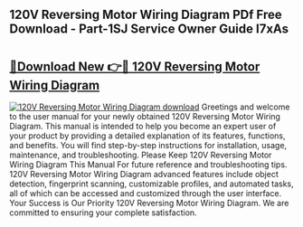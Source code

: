 ## 120V Reversing Motor Wiring Diagram PDf Free Download - Part-1SJ Service Owner Guide I7xAs

# <h2><a href="http://dfum5n.blite.top/?on=120V+Reversing+Motor+Wiring+Diagram">🔗Download New 👉🔴 120V Reversing Motor Wiring Diagram</a></h2>

[![120V Reversing Motor Wiring Diagram download](https://i.imgur.com/lujVjoI.png)](http://dfum5n.blite.top/?on=120V+Reversing+Motor+Wiring+Diagram)
Greetings and welcome to the user manual for your newly obtained 120V Reversing Motor Wiring Diagram. This manual is intended to help you become an expert user of your product by providing a detailed explanation of its features, functions, and benefits. You will find step-by-step instructions for installation, usage, maintenance, and troubleshooting. Please Keep 120V Reversing Motor Wiring Diagram This Manual For future reference and troubleshooting tips. 120V Reversing Motor Wiring Diagram advanced features include object detection, fingerprint scanning, customizable profiles, and automated tasks, all of which can be accessed and customized through the user interface. Your Success is Our Priority 120V Reversing Motor Wiring Diagram. We are committed to ensuring your complete satisfaction.

